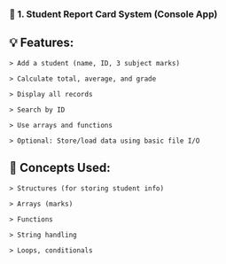 ### 💼 1. Student Report Card System (Console App)

## 💡 Features:

    > Add a student (name, ID, 3 subject marks)

    > Calculate total, average, and grade

    > Display all records

    > Search by ID

    > Use arrays and functions

    > Optional: Store/load data using basic file I/O

## 🧠 Concepts Used:

    > Structures (for storing student info)

    > Arrays (marks)

    > Functions

    > String handling

    > Loops, conditionals
